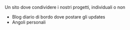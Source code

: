Un sito dove condividere i nostri progetti, individuali o non

- Blog diario di bordo dove postare gli updates
- Angoli personali